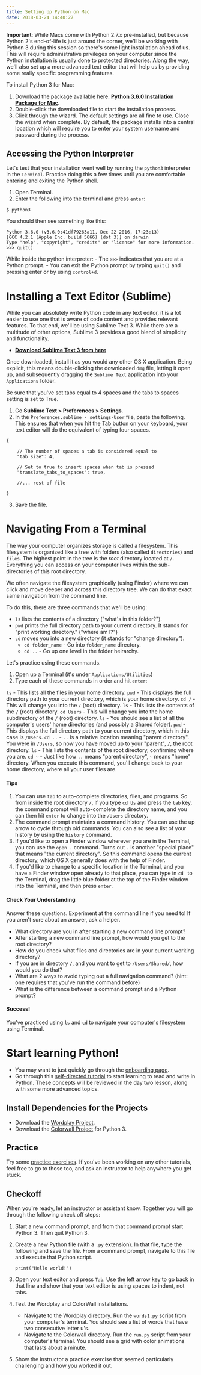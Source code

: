 ```yaml
---
title: Setting Up Python on Mac
date: 2018-03-24 14:40:27
---
```


**Important**: While Macs come with Python 2.7.x pre-installed, but because Python 2's end-of-life is just around the corner, we'll be working with Python 3 during this session so there's some light installation ahead of us. This will require administrative privileges on your computer since the Python installation is usually done to protected directories. Along the way, we'll also set up a more advanced text editor that will help us by providing some really specific programming features.

To install Python 3 for Mac:

1. Download the package available here: [**Python 3.6.0 Installation Package for Mac**](https://www.python.org/ftp/python/3.6.0/python-3.6.0-macosx10.6.pkg).
2. Double-click the downloaded file to start the installation process.
3. Click through the wizard. The default settings are all fine to use. Close the wizard when complete. By default, the package installs into a central location which will require you to enter your system username and password during the process.

## Accessing the Python Interpreter

Let's test that your installation went well by running the `python3` interpreter in the `Terminal`. Practice doing this a few times until you are comfortable entering and exiting the Python shell.

1. Open Terminal.
2. Enter the following into the terminal and press `enter`:
  ```
  $ python3
  ```
  You should then see something like this:
  ```
  Python 3.6.0 (v3.6.0:41df79263a11, Dec 22 2016, 17:23:13)
  [GCC 4.2.1 (Apple Inc. build 5666) (dot 3)] on darwin
  Type "help", "copyright", "credits" or "license" for more information.
  >>> quit()
  ```
  While inside the python interpreter:
    - The `>>>` indicates that you are at a Python prompt.
    - You can exit the Python prompt by typing `quit()` and pressing enter or by using `control+d`.

# Installing a Text Editor (Sublime)

While you can absolutely write Python code in any text editor, it is a lot easier to use one that is aware of code content and provides relevant features. To that end, we'll be using Sublime Text 3. While there are a multitude of other options, Sublime 3 provides a good blend of simplicity and functionality.

- [**Download Sublime Text 3 from here**](http://www.sublimetext.com/3)

Once downloaded, install it as you would any other OS X application. Being explicit, this means double-clicking the downloaded `dmg` file, letting it open up, and subsequently dragging the `Sublime Text` application into your `Applications` folder.

Be sure that you've set tabs equal to 4 spaces and the tabs to spaces setting is set to True.

1. Go **Sublime Text > Preferences > Settings**.
2. In the `Preferences.sublime - settings-User` file, paste the following. This ensures that when you hit the Tab button on your keyboard, your text editor will do the equivalent of typing four spaces.

  ```
  {

      // The number of spaces a tab is considered equal to
      "tab_size": 4,

      // Set to true to insert spaces when tab is pressed
      "translate_tabs_to_spaces": true,

      //... rest of file

  }
  ```

3. Save the file.

# Navigating From a Terminal

The way your computer organizes storage is called a filesystem. This filesystem is organized like a tree with folders (also called `directories`) and `files`. The highest point in the tree is the _root_ directory located at `/`. Everything you can access on your computer lives within the sub-directories of this root directory.

We often navigate the filesystem graphically (using Finder) where we can click and move deeper and across this directory tree. We can do that exact same navigation from the command line.

To do this, there are three commands that we'll be using:

- `ls` lists the contents of a directory ("what's in this folder?").
- `pwd` prints the full directory path to your current directory. It stands for "print working directory." ("where am I?")
- `cd` moves you into a new directory (it stands for "change directory").
    - `cd folder_name` - Go into `folder_name` directory.
    - `cd ..` - Go up one level in the folder heirarchy.

Let's practice using these commands.

1. Open up a Terminal (it's under `Applications/Utilities`)
2. Type each of these commands in order and hit `enter`:

  `ls` - This lists all the files in your home directory.
  `pwd` - This displays the full directory path to your current directory, which is your home directory.
  `cd /` - This will change you into the `/` (root) directory.
  `ls` - This lists the contents of the `/` (root) directory.
  `cd Users` - This will change you into the home subdirectory of the `/` (root) directory.
  `ls` - You should see a list of all the computer's users' home directories (and possibly a Shared folder).
  `pwd` - This displays the full directory path to your current directory, which in this case is `/Users`.
  `cd ..` - `..` is a relative location meaning "parent directory". You were in `/Users`, so now you have moved up to your "parent", `/`, the root directory.
  `ls` - This lists the contents of the root directory, confirming where you are.
  `cd ~` - Just like how `..` means "parent directory", `~` means "home" directory. When you execute this command, you'll change back to your home directory, where all your user files are.

#### Tips

1. You can use `tab` to auto-complete directories, files, and programs. So from inside the root directory `/`, if you type `cd Us` and press the `tab` key, the command prompt will auto-complete the directory name, and you can then hit `enter` to change into the `/Users` directory.
2. The command prompt maintains a command history. You can use the up arrow to cycle through old commands. You can also see a list of your history by using the `history` command.
3. If you'd like to open a Finder window wherever you are in the Terminal, you can use the `open .` command. Turns out `.` is another "special place" that means "the current directory". So this command opens the current directory, which OS X generally does with the help of Finder.
4. If you'd like to change to a specific location in the Terminal, and you have a Finder window open already to that place, you can type in `cd ` to the Terminal, drag the little blue folder at the top of the Finder window into the Terminal, and then press `enter`.

#### Check Your Understanding

Answer these questions. Experiment at the command line if you need to! If you aren't sure about an answer, ask a helper.

* What directory are you in after starting a new command line prompt?
* After starting a new command line prompt, how would you get to the root directory?
* How do you check what files and directories are in your current working directory?
* If you are in directory `/`, and you want to get to `/Users/Shared/`, how would you do that?
* What are 2 ways to avoid typing out a full navigation command? (hint: one requires that you've run the command before)
* What is the difference between a command prompt and a Python prompt?

#### Success!

You've practiced using `ls` and `cd` to navigate your computer's filesystem using Terminal.

# Start learning Python!

- You may want to just quickly go through the [onboarding page](/onboarding).
- Go through this [self-directed tutorial](/day_one_tutorial/) to start learning to read and write in Python. These concepts will be reviewed in the day two lesson, along with some more advanced topics.

## Install Dependencies for the Projects

- Download the [Wordplay Project](https://github.com/PhillyPythonWorkshop/Wordplay/archive/master.zip).
- Download the [Colorwall Project](https://github.com/PhillyPythonWorkshop/Colorwall3/archive/master.zip) for Python 3.  

## Practice

Try some [practice exercises](/practice/). If you've been working on any other tutorials, feel free to go to those too, and ask an instructor to help anywhere you get stuck.

## Checkoff

When you're ready, let an instructor or assistant know. Together you will go through the following check off steps:

1. Start a new command prompt, and from that command prompt start Python 3. Then quit Python 3.
2. Create a new Python file (with a `.py` extension). In that file, type the following and save the file. From a command prompt, navigate to this file and execute that Python script.

    `print("Hello world!")`

3. Open your text editor and press `Tab`. Use the left arrow key to go back in that line and show that your text editor is using spaces to indent, not tabs.  
4. Test the Wordplay and ColorWall installations.
    - Navigate to the Wordplay directory. Run the `words1.py` script from your computer's terminal. You should see a list of words that have two consecutive letter u's.
    - Navigate to the Colorwall directory. Run the `run.py` script from your computer's terminal. You should see a grid with color animations that lasts about a minute.
5. Show the instructor a practice exercise that seemed particularly challenging and how you worked it out.
